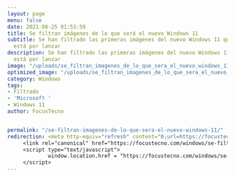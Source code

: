 ```yaml
---
layout: page
menu: false
date: 2021-08-25 01:53:59
title: Se filtran imágenes de lo que será el nuevo Windows 11
subtitle: Se han filtrado las primeras imágenes del nuevo Windows 11 que Microsoft
  está por lanzar
description: Se han filtrado las primeras imágenes del nuevo Windows 11 que Microsoft
  está por lanzar
image: "/uploads/se_filtran_imagenes_de_lo_que_sera_el_nuevo_windows_11_rnnvdp.jpg"
optimized_image: "/uploads/se_filtran_imagenes_de_lo_que_sera_el_nuevo_windows_11_rnnvdp-1.jpg"
category: Windows
tags:
- Filtrado
- 'Microsoft '
- Windows 11
author: FocusTecno


permalink: "/se-filtran-imagenes-de-lo-que-sera-el-nuevo-windows-11/"
redirection: <meta http-equiv="refresh" content="0;url=https://focustecno.com/windows/se-filtran-imagenes-de-lo-que-sera-el-nuevo-windows-11/"/>
     <link rel="canonical" href="https://focustecno.com/windows/se-filtran-imagenes-de-lo-que-sera-el-nuevo-windows-11/"/>
     <script type="text/javascript">
             window.location.href = "https://focustecno.com/windows/se-filtran-imagenes-de-lo-que-sera-el-nuevo-windows-11/"
     </script>
---
```

